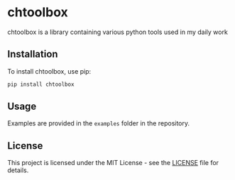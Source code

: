 # chtoolbox
chtoolbox is a library containing various python tools used in my daily work

## Installation
To install chtoolbox, use pip:

```sh
pip install chtoolbox
```

## Usage
Examples are provided in the `examples` folder in the repository.

## License
This project is licensed under the MIT License - see the [LICENSE](LICENSE) file for details.